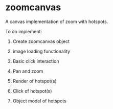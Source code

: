 zoomcanvas
==========

A canvas implementation of zoom with hotspots.

To do implement:

1. Create zoomcanvas object

2. image loading functionality

3. Basic click interaction

4. Pan and zoom

5. Render of hotspot(s)

6. Click of hotspot(s)

7. Object model of hotspots

